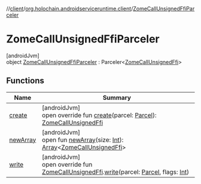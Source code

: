 //[client](../../../index.md)/[org.holochain.androidserviceruntime.client](../index.md)/[ZomeCallUnsignedFfiParceler](index.md)

# ZomeCallUnsignedFfiParceler

[androidJvm]\
object [ZomeCallUnsignedFfiParceler](index.md) : Parceler&lt;[ZomeCallUnsignedFfi](../-zome-call-unsigned-ffi/index.md)&gt;

## Functions

| Name | Summary |
|---|---|
| [create](create.md) | [androidJvm]<br>open override fun [create](create.md)(parcel: [Parcel](https://developer.android.com/reference/kotlin/android/os/Parcel.html)): [ZomeCallUnsignedFfi](../-zome-call-unsigned-ffi/index.md) |
| [newArray](../-runtime-network-config-ffi-parceler/index.md#-1206408188%2FFunctions%2F275946699) | [androidJvm]<br>open fun [newArray](../-runtime-network-config-ffi-parceler/index.md#-1206408188%2FFunctions%2F275946699)(size: [Int](https://kotlinlang.org/api/core/kotlin-stdlib/kotlin/-int/index.html)): [Array](https://kotlinlang.org/api/core/kotlin-stdlib/kotlin/-array/index.html)&lt;[ZomeCallUnsignedFfi](../-zome-call-unsigned-ffi/index.md)&gt; |
| [write](write.md) | [androidJvm]<br>open override fun [ZomeCallUnsignedFfi](../-zome-call-unsigned-ffi/index.md).[write](write.md)(parcel: [Parcel](https://developer.android.com/reference/kotlin/android/os/Parcel.html), flags: [Int](https://kotlinlang.org/api/core/kotlin-stdlib/kotlin/-int/index.html)) |